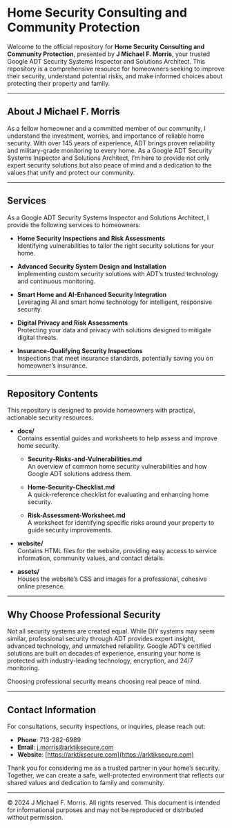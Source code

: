 # Home Security Consulting and Community Protection

Welcome to the official repository for **Home Security Consulting and Community Protection**, presented by **J Michael F. Morris**, your trusted Google ADT Security Systems Inspector and Solutions Architect. This repository is a comprehensive resource for homeowners seeking to improve their security, understand potential risks, and make informed choices about protecting their property and family.

---

## About J Michael F. Morris

As a fellow homeowner and a committed member of our community, I understand the investment, worries, and importance of reliable home security. With over 145 years of experience, ADT brings proven reliability and military-grade monitoring to every home. As a Google ADT Security Systems Inspector and Solutions Architect, I’m here to provide not only expert security solutions but also peace of mind and a dedication to the values that unify and protect our community.

---

## Services

As a Google ADT Security Systems Inspector and Solutions Architect, I provide the following services to homeowners:

- **Home Security Inspections and Risk Assessments**  
  Identifying vulnerabilities to tailor the right security solutions for your home.

- **Advanced Security System Design and Installation**  
  Implementing custom security solutions with ADT’s trusted technology and continuous monitoring.

- **Smart Home and AI-Enhanced Security Integration**  
  Leveraging AI and smart home technology for intelligent, responsive security.

- **Digital Privacy and Risk Assessments**  
  Protecting your data and privacy with solutions designed to mitigate digital threats.

- **Insurance-Qualifying Security Inspections**  
  Inspections that meet insurance standards, potentially saving you on homeowner’s insurance.

---

## Repository Contents

This repository is designed to provide homeowners with practical, actionable security resources.

- **docs/**  
  Contains essential guides and worksheets to help assess and improve home security.
  
  - **Security-Risks-and-Vulnerabilities.md**  
    An overview of common home security vulnerabilities and how Google ADT solutions address them.

  - **Home-Security-Checklist.md**  
    A quick-reference checklist for evaluating and enhancing home security.

  - **Risk-Assessment-Worksheet.md**  
    A worksheet for identifying specific risks around your property to guide security improvements.

- **website/**  
  Contains HTML files for the website, providing easy access to service information, community values, and contact details.

- **assets/**  
  Houses the website’s CSS and images for a professional, cohesive online presence.

---

## Why Choose Professional Security

Not all security systems are created equal. While DIY systems may seem similar, professional security through ADT provides expert insight, advanced technology, and unmatched reliability. Google ADT’s certified solutions are built on decades of experience, ensuring your home is protected with industry-leading technology, encryption, and 24/7 monitoring.

Choosing professional security means choosing real peace of mind.

---

## Contact Information

For consultations, security inspections, or inquiries, please reach out:

- **Phone**: 713-282-6989
- **Email**: [j.morris@arktiksecure.com](mailto:j.morris@arktiksecure.com)
- **Website**: [https://arktiksecure.com](https://arktiksecure.com)

Thank you for considering me as a trusted partner in your home’s security. Together, we can create a safe, well-protected environment that reflects our shared values and dedication to family and community.

---

© 2024 J Michael F. Morris. All rights reserved. This document is intended for informational purposes and may not be reproduced or distributed without permission.
